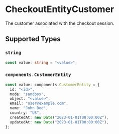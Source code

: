 # CheckoutEntityCustomer

The customer associated with the checkout session.


## Supported Types

### `string`

```typescript
const value: string = "<value>";
```

### `components.CustomerEntity`

```typescript
const value: components.CustomerEntity = {
  id: "<id>",
  mode: "sandbox",
  object: "<value>",
  email: "user@example.com",
  name: "John Doe",
  country: "US",
  createdAt: new Date("2023-01-01T00:00:00Z"),
  updatedAt: new Date("2023-01-01T00:00:00Z"),
};
```

